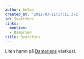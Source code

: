 ```yaml
---
author: Anton
created_at: '2012-03-11T17:11:37Z'
id: Svartfors
links:
  mention:
  - Damarien
title: Svartfors
---
```


Liten hamn på [Damariens] västkust.

  [Damariens]: Damarien
